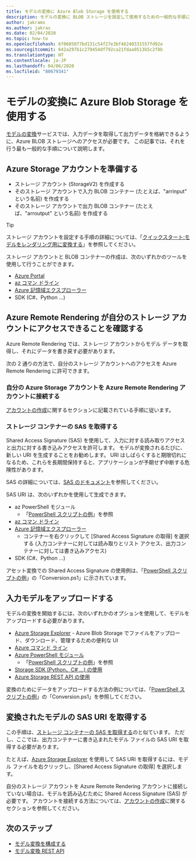 ```yaml
---
title: モデルの変換に Azure Blob Storage を使用する
description: モデルの変換に BLOB ストレージを設定して使用するための一般的な手順について説明します。
author: jakrams
ms.author: jakras
ms.date: 02/04/2020
ms.topic: how-to
ms.openlocfilehash: 6f0605077bd131c54f27e3bf46240331557fd92e
ms.sourcegitcommit: 642a297b1c279454df792ca21fdaa9513b5c2f8b
ms.translationtype: HT
ms.contentlocale: ja-JP
ms.lasthandoff: 04/06/2020
ms.locfileid: "80679341"
---
```

# <a name="use-azure-blob-storage-for-model-conversion"></a>モデルの変換に Azure Blob Storage を使用する

[モデルの変換](model-conversion.md)サービスでは、入力データを取得して出力データを格納できるように、Azure BLOB ストレージへのアクセスが必要です。 この記事では、それを行う最も一般的な手順について説明します。

## <a name="prepare-azure-storage-accounts"></a>Azure Storage アカウントを準備する

- ストレージ アカウント (StorageV2) を作成する
- そのストレージ アカウントで入力 BLOB コンテナー (たとえば、"arrinput" という名前) を作成する
- そのストレージ アカウントで出力 BLOB コンテナー (たとえば、"arroutput" という名前) を作成する

> [!TIP]
> ストレージ アカウントを設定する手順の詳細については、「[クイックスタート:モデルをレンダリング用に変換する](../../quickstarts/convert-model.md)」を参照してください。

ストレージ アカウントと BLOB コンテナーの作成は、次のいずれかのツールを使用して行うことができます。

- [Azure Portal](https://portal.azure.com)
- [az コマン ドライン](https://docs.microsoft.com/cli/azure/install-azure-cli?view=azure-cli-latest)
- [Azure 記憶域エクスプローラー](https://azure.microsoft.com/features/storage-explorer/)
- SDK (C#、Python ...)

## <a name="ensure-azure-remote-rendering-can-access-your-storage-account"></a>Azure Remote Rendering が自分のストレージ アカウントにアクセスできることを確認する

Azure Remote Rendering では、ストレージ アカウントからモデル データを取得し、それにデータを書き戻す必要があります。

次の 2 通りの方法で、自分のストレージ アカウントへのアクセスを Azure Remote Rendering に許可できます。

### <a name="connect-your-azure-storage-account-with-your-azure-remote-rendering-account"></a>自分の Azure Storage アカウントを Azure Remote Rendering アカウントに接続する

[アカウントの作成](../create-an-account.md#link-storage-accounts)に関するセクションに記載されている手順に従います。

### <a name="retrieve-sas-for-the-storage-containers"></a>ストレージ コンテナーの SAS を取得する

Shared Access Signature (SAS) を使用して、入力に対する読み取りアクセスと出力に対する書き込みアクセスを許可します。 モデルが変換されるたびに、新しい URI を生成することをお勧めします。 URI はしばらくすると期限切れになるため、これらを長期間保持すると、アプリケーションが予期せず中断する危険性があります。

SAS の詳細については、[SAS のドキュメント](https://docs.microsoft.com/azure/storage/common/storage-dotnet-shared-access-signature-part-1)を参照してください。

SAS URI は、次のいずれかを使用して生成できます。

- az PowerShell モジュール
  - 「[PowerShell スクリプトの例](../../samples/powershell-example-scripts.md)」を参照
- [az コマン ドライン](https://docs.microsoft.com/cli/azure/install-azure-cli?view=azure-cli-latest)
- [Azure 記憶域エクスプローラー](https://azure.microsoft.com/features/storage-explorer/)
  - コンテナーを右クリックして [Shared Access Signature の取得] を選択する (入力コンテナーに対しては読み取りとリスト アクセス、出力コンテナーに対しては書き込みアクセス)
- SDK (C#、Python ...)

アセット変換での Shared Access Signature の使用例は、「[PowerShell スクリプトの例](../../samples/powershell-example-scripts.md#script-conversionps1)」の「Conversion.ps1」に示されています。

## <a name="upload-an-input-model"></a>入力モデルをアップロードする

モデルの変換を開始するには、次のいずれかのオプションを使用して、モデルをアップロードする必要があります。

- [Azure Storage Explorer](https://azure.microsoft.com/features/storage-explorer/) - Azure Blob Storage でファイルをアップロード、ダウンロード、管理するための便利な UI
- [Azure コマンド ライン](https://docs.microsoft.com/azure/storage/common/storage-azure-cli)
- [Azure PowerShell モジュール](https://docs.microsoft.com/powershell/azure/install-az-ps?view=azps-2.2.0)
  - 「[PowerShell スクリプトの例](../../samples/powershell-example-scripts.md)」を参照
- [Storage SDK (Python、C# ...) の使用](https://docs.microsoft.com/azure/storage/)
- [Azure Storage REST API の使用](https://docs.microsoft.com/rest/api/storageservices/blob-service-rest-api)

変換のためにデータをアップロードする方法の例については、「[PowerShell スクリプトの例](../../samples/powershell-example-scripts.md#script-conversionps1)」の「Conversion.ps1」を参照してください。

## <a name="get-a-sas-uri-for-the-converted-model"></a>変換されたモデルの SAS URI を取得する

この手順は、[ストレージ コンテナーの SAS を取得する](#retrieve-sas-for-the-storage-containers)のと似ています。 ただし、ここでは、出力コンテナーに書き込まれたモデル ファイルの SAS URI を取得する必要があります。

たとえば、[Azure Storage Explorer](https://azure.microsoft.com/features/storage-explorer/) を使用して SAS URI を取得するには、モデル ファイルを右クリックし、[Shared Access Signature の取得] を選択します。

自分のストレージ アカウントを Azure Remote Rendering アカウントに接続していない場合は、モデルを読み込むために Shared Access Signature (SAS) が必要です。 アカウントを接続する方法については、[アカウントの作成](../create-an-account.md#link-storage-accounts)に関するセクションを参照してください。

## <a name="next-steps"></a>次のステップ

- [モデル変換を構成する](configure-model-conversion.md)
- [モデル変換 REST API](conversion-rest-api.md)
